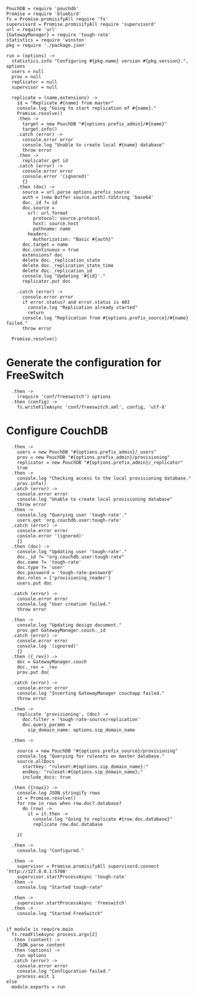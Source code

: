     PouchDB = require 'pouchdb'
    Promise = require 'bluebird'
    fs = Promise.promisifyAll require 'fs'
    supervisord = Promise.promisifyAll require 'supervisord'
    url = require 'url'
    {GatewayManager} = require 'tough-rate'
    statistics = require 'winston'
    pkg = require './package.json'

    run = (options) ->
      statistics.info "Configuring #{pkg.name} version #{pkg.version}.", options
      users = null
      prov = null
      replicator = null
      supervisor = null

      replicate = (name,extensions) ->
        id = "Replicate #{name} from master"
        console.log "Going to start replication of #{name}."
        Promise.resolve()
        .then ->
          target = new PouchDB "#{options.prefix_admin}/#{name}"
          target.info()
        .catch (error) ->
          console.error error
          console.log "Unable to create local #{name} database"
          throw error
        .then ->
          replicator.get id
        .catch (error) ->
          console.error error
          console.error '(ignored)'
          {}
        .then (doc) ->
          source = url.parse options.prefix_source
          auth = (new Buffer source.auth).toString 'base64'
          doc._id ?= id
          doc.source =
            url: url.format
              protocol: source.protocol
              host: source.host
              pathname: name
            headers:
              Authorization: "Basic #{auth}"
          doc.target = name
          doc.continuous = true
          extensions? doc
          delete doc._replication_state
          delete doc._replication_state_time
          delete doc._replication_id
          console.log "Updating '#{id}'."
          replicator.put doc

        .catch (error) ->
          console.error error
          if error.status? and error.status is 403
            console.log "Replication already started"
            return
          console.log "Replication from #{options.prefix_source}/#{name} failed."
          throw error

      Promise.resolve()

Generate the configuration for FreeSwitch
=========================================

      .then ->
        (require 'conf/freeswitch') options
      .then (config) ->
        fs.writeFileAsync 'conf/freeswitch.xml', config, 'utf-8'

Configure CouchDB
=================

      .then ->
        users = new PouchDB "#{options.prefix_admin}/_users"
        prov = new PouchDB "#{options.prefix_admin}/provisioning"
        replicator = new PouchDB "#{options.prefix_admin}/_replicator"
        true
      .then ->
        console.log "Checking access to the local provisioning database."
        prov.info()
      .catch (error) ->
        console.error error
        console.log "Unable to create local provisioning database"
        throw error
      .then ->
        console.log "Querying user 'tough-rate'."
        users.get 'org.couchdb.user:tough-rate'
      .catch (error) ->
        console.error error
        console.error '(ignored)'
        {}
      .then (doc) ->
        console.log "Updating user 'tough-rate'."
        doc._id ?= "org.couchdb.user:tough-rate"
        doc.name ?= 'tough-rate'
        doc.type ?= 'user'
        doc.password = 'tough-rate-password'
        doc.roles = ['provisioning_reader']
        users.put doc

      .catch (error) ->
        console.error error
        console.log "User creation failed."
        throw error

      .then ->
        console.log "Updating design document."
        prov.get GatewayManager.couch._id
      .catch (error) ->
        console.error error
        console.log '(ignored)'
        {}
      .then ({_rev}) ->
        doc = GatewayManager.couch
        doc._rev = _rev
        prov.put doc

      .catch (error) ->
        console.error error
        console.log "Inserting GatewayManager couchapp failed."
        throw error

      .then ->
        replicate 'provisioning', (doc) ->
          doc.filter = 'tough-rate-source/replication'
          doc.query_params =
            sip_domain_name: options.sip_domain_name

      .then ->

        source = new PouchDB "#{options.prefix_source}/provisioning"
        console.log "Querying for rulesets on master database."
        source.allDocs
          startkey: "ruleset:#{options.sip_domain_name}:"
          endkey: "ruleset:#{options.sip_domain_name};"
          include_docs: true

      .then ({rows}) ->
        console.log JSON.stringify rows
        it = Promise.resolve()
        for row in rows when row.doc?.database?
          do (row) ->
            it = it.then ->
              console.log "Going to replicate #{row.doc.database}"
              replicate row.doc.database

        it

      .then ->
        console.log "Configured."

      .then ->
        supervisor = Promise.promisifyAll supervisord.connect 'http://127.0.0.1:5700'
        supervisor.startProcessAsync 'tough-rate'
      .then ->
        console.log "Started tough-rate"

      .then ->
        supervisor.startProcessAsync 'freeswitch'
      .then ->
        console.log "Started FreeSwitch"


    if module is require.main
      fs.readFileAsync process.argv[2]
      .then (content) ->
        JSON.parse content
      .then (options) ->
        run options
      .catch (error) ->
        console.error error
        console.log "Configuration failed."
        process.exit 1
    else
      module.exports = run
